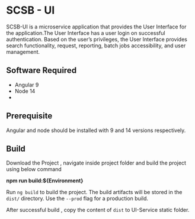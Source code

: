 # SCSB - UI

SCSB-UI is a microservice application that provides the User Interface for the application.The User Interface has a user login on successful authentication. Based on the user’s privileges, the User Interface provides search functionality, request, reporting, batch jobs accessibility, and user management.

## Software Required

 - Angular 9
 - Node 14
 - 
## Prerequisite

Angular and node should be installed with 9 and 14 versions respectively.

## Build

Download the Project , navigate inside project folder and build the project using below command

**npm run build:${Environment}**

Run `ng build` to build the project. The build artifacts will be stored in the `dist/` directory. Use the `--prod` flag for a production build.

After successful build , copy the content of `dist` to UI-Service static folder.

